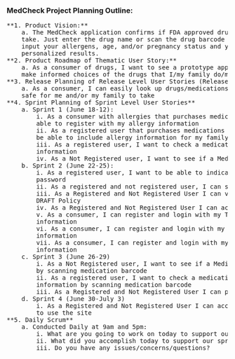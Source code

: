 
### MedCheck Project Planning Outline:
<pre>
**1. Product Vision:**
	a. The MedCheck application confirms if FDA approved drugs are safe for you to
	take. Just enter the drug name or scan the drug barcode that you want to check,
	input your allergens, age, and/or pregnancy status and you will see your
	personalized results.
**2. Product Roadmap of Thematic User Story:**
	a. As a consumer of drugs, I want to see a prototype application that helps me
	make informed choices of the drugs that I/my family do/may consume.
**3. Release Planning of Release Level User Stories (Release 1: July 03, 2015):**
	a. As a consumer, I can easily look up drugs/medications and find out if they are
	safe for me and/or my family to take
**4. Sprint Planning of Sprint Level User Stories**
	a. Sprint 1 (June 18-12):
		i. As a consumer with allergies that purchases medications, I want to be
		able to register with my allergy information
		ii. As a registered user that purchases medications for my family, I want to
		be able to include allergy information for my family
		iii. As a registered user, I want to check a medication against my saved
		information
		iv. As a Not Registered user, I want to see if a Medication is harmful to me
	b. Sprint 2 (June 22-25):
		i. As a registered user, I want to be able to indicate I've forgotten my
		password
		ii. As a registered and not registered user, I can submit questions
		iii. As a Registered and Not Registered User I can view the application
		DRAFT Policy
		iv. As a Registered and Not Registered User I can access a Help page
		v. As a consumer, I can register and login with my Twitter account
		information
		vi. As a consumer, I can register and login with my Facebook account
		information
		vii. As a consumer, I can register and login with my Google account
		information
	c. Sprint 3 (June 26-29)
		i. As a Not Registered user, I want to see if a Medication is harmful to me
		by scanning medication barcode
		ii. As a registered user, I want to check a medication against my saved
		information by scanning medication barcode
		iii. As a Registered and Not Registered User I can provide App feedback
	d. Sprint 4 (June 30-July 3)
		i. As a Registered and Not Registered User I can access a video about how
		to use the site
**5. Daily Scrum**
	a. Conducted Daily at 9am and 5pm:
		i. What are you going to work on today to support our sprint goals?
		ii. What did you accomplish today to support our sprint goals?
		iii. Do you have any issues/concerns/questions?
<pre>